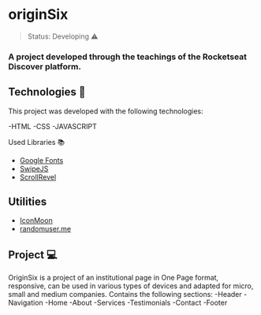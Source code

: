 <h1>originSix</h1>

> Status: Developing ⚠️

### A project developed through the teachings of the Rocketseat Discover platform. 

## Technologies 🚀

This project was developed with the following technologies:

-HTML
-CSS
-JAVASCRIPT

Used Libraries 📚

- [Google Fonts](https://fonts.google.com/)
- [SwipeJS](https://github.com/nolimits4web/Swiper)
- [ScrollRevel](https://scrollrevealjs.org)

## Utilities

- [IconMoon](https://icomoon.io/app/#/select)
- [randomuser.me](https://randomuser.me/photos)

## Project 💻

OriginSix is a project of an institutional page in One Page format, responsive, can be used in various types of devices and adapted for micro, 
small and medium companies. 
Contains the following sections:
-Header
-Navigation
-Home
-About
-Services
-Testimonials
-Contact
-Footer
